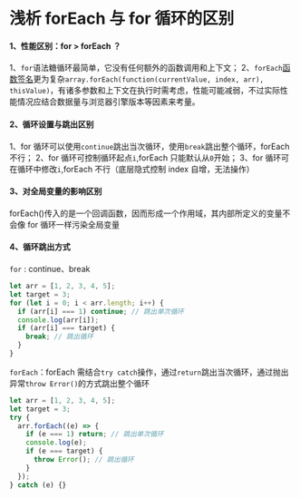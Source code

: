 # 浅析 forEach 与 for 循环的区别

>

#### 1、性能区别：for > forEach ？

1、`for`语法糖循环最简单，它没有任何额外的函数调用和上下文；
2、`forEach`[函数签名](https://developer.mozilla.org/zh-CN/docs/Web/JavaScript/Reference/Global_Objects/Array/forEach)更为复杂`array.forEach(function(currentValue, index, arr), thisValue)`，有诸多参数和上下文在执行时需考虑，性能可能减弱，不过实际性能情况应结合数据量与浏览器引擎版本等因素来考量。

#### 2、循环设置与跳出区别

1、for 循环可以使用`continue`跳出当次循环，使用`break`跳出整个循环，forEach 不行；
2、for 循环可控制循环起点`i`,forEach 只能默认从`0`开始；
3、for 循环可在循环中修改`i`,forEach 不行（底层隐式控制 index 自增，无法操作）

#### 3、对全局变量的影响区别

forEach()传入的是一个回调函数，因而形成一个作用域，其内部所定义的变量不会像 for 循环一样污染全局变量

#### 4、循环跳出方式

`for` : continue、break

```javascript
let arr = [1, 2, 3, 4, 5];
let target = 3;
for (let i = 0; i < arr.length; i++) {
  if (arr[i] === 1) continue; // 跳出单次循环
  console.log(arr[i]);
  if (arr[i] === target) {
    break; // 跳出循环
  }
}
```

`forEach`：forEach 需结合`try catch`操作，通过`return`跳出当次循环，通过抛出异常`throw Error()`的方式跳出整个循环

```javascript
let arr = [1, 2, 3, 4, 5];
let target = 3;
try {
  arr.forEach((e) => {
    if (e === 1) return; // 跳出单次循环
    console.log(e);
    if (e === target) {
      throw Error(); // 跳出循环
    }
  });
} catch (e) {}
```
